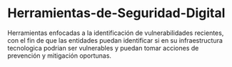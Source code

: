 # Herramientas-de-Seguridad-Digital
Herramientas enfocadas a la identificación de vulnerabilidades recientes, con el fin de que las entidades
puedan identificar si en su infraestructura tecnologica podrian ser vulnerables y puedan tomar
acciones de prevención y mitigación oportunas.


